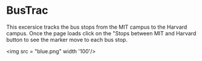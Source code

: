 # BusTrac
This excersice tracks the bus stops from the MIT campus to the Harvard campus. Once the page loads click on the "Stops between MIT and Harvard button to see the marker move to each bus stop.

<img src = "blue.png" width '100'/>
